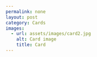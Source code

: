 ```yaml
---
permalink: none
layout: post
category: Cards
images:   
  - url: assets/images/card2.jpg
    alt: Card image
    title: Card
---
```

